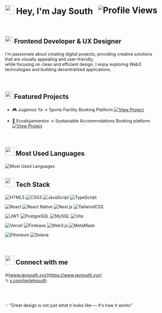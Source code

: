 <h1><img src="https://raw.githubusercontent.com/MartinHeinz/MartinHeinz/master/wave.gif" width="30px"> Hey, I'm Jay South <img src="https://komarev.com/ghpvc/?username=julefragoso&color=blueviolet&style=for-the-badge" alt="Profile Views" align="right"/></h1>
<br>

<h3 style="font-weight: bold; font-size: 1.5em;"> <img src="https://raw.githubusercontent.com/Tarikul-Islam-Anik/Animated-Fluent-Emojis/master/Emojis/Travel%20and%20places/Rocket.png" width="25"> Frontend Developer & UX Designer</h3>
I'm passionate about creating digital projects, providing creative solutions that are visually appealing and user-friendly,<br>
while focusing on clean and efficient design. I enjoy exploring Web3 technologies and building decentralized applications.
<br>
<br>
<br>
<h3 style="font-weight: bold; font-size: 1.5em;"> <img src="https://raw.githubusercontent.com/Tarikul-Islam-Anik/Animated-Fluent-Emojis/master/Emojis/Travel%20and%20places/High%20Voltage.png" width="25"> Featured Projects</h3>

- 🎮 Jugamos Ya
→ Sports Facility Booking Platform
<a href="https://jugamosya.vercel.app" target="_blank"><img src="https://img.shields.io/badge/View_Project-FF6B6B?style=for-the-badge&logo=vercel&logoColor=white" alt="View Project"/>

</a>

- 🏡 Ecoalojamientos
→ Sustainable Accommodations Booking platform
<a href="https://ecoalojamientos.vercel.app" target="_blank"><img src="https://img.shields.io/badge/View_Project-4ECDC4?style=for-the-badge&logo=vercel&logoColor=white" alt="View Project"/>
</a>

<br>
<h3 style="font-weight: bold; font-size: 1.5em;"><img src="https://media.giphy.com/media/W5eoZHPpUx9sapR0eu/giphy.gif" width="30"> Most Used Languages</h3>
<img src="https://github-readme-stats.vercel.app/api/top-langs/?username=julefragoso&theme=react&hide_border=true&include_all_commits=false&count_private=false&layout=compact" alt="Most Used Languages"/>


<br>
<h3 style="font-weight: bold; font-size: 1.5em;"><img src="https://media.giphy.com/media/WUlplcMpOCEmTGBtBW/giphy.gif" width="30"> Tech Stack</h3>
<p>
  <img src="https://img.shields.io/badge/HTML5-E34F26?style=for-the-badge&logo=html5&logoColor=white" alt="HTML5"/>
  <img src="https://img.shields.io/badge/CSS3-1572B6?style=for-the-badge&logo=css3&logoColor=white" alt="CSS3"/>
  <img src="https://img.shields.io/badge/JavaScript-F7DF1E?style=for-the-badge&logo=javascript&logoColor=black" alt="JavaScript"/>
  <img src="https://img.shields.io/badge/TypeScript-007ACC?style=for-the-badge&logo=typescript&logoColor=white" alt="TypeScript"/>
</p>
<p>
  <img src="https://img.shields.io/badge/React-20232A?style=for-the-badge&logo=react&logoColor=61DAFB" alt="React"/>
  <img src="https://img.shields.io/badge/React_Native-20232A?style=for-the-badge&logo=react&logoColor=61DAFB" alt="React Native"/>
  <img src="https://img.shields.io/badge/Next.js-000000?style=for-the-badge&logo=next.js&logoColor=white" alt="Next.js"/>
  <img src="https://img.shields.io/badge/Tailwind_CSS-38B2AC?style=for-the-badge&logo=tailwind-css&logoColor=white" alt="TailwindCSS"/>
</p>
<p>
  <img src="https://img.shields.io/badge/JWT-black?style=for-the-badge&logo=JSON%20web%20tokens" alt="JWT"/>
  <img src="https://img.shields.io/badge/PostgreSQL-316192?style=for-the-badge&logo=postgresql&logoColor=white" alt="PostgreSQL"/>
  <img src="https://img.shields.io/badge/MySQL-00000F?style=for-the-badge&logo=mysql&logoColor=white" alt="MySQL"/>
  <img src="https://img.shields.io/badge/Vite-B73BFE?style=for-the-badge&logo=vite&logoColor=FFD62E" alt="Vite"/>
</p>
<p>
  <img src="https://img.shields.io/badge/Vercel-000000?style=for-the-badge&logo=vercel&logoColor=white" alt="Vercel"/>
  <img src="https://img.shields.io/badge/Firebase-039BE5?style=for-the-badge&logo=Firebase&logoColor=white" alt="Firebase"/>
  <img src="https://img.shields.io/badge/web3.js-F16822?style=for-the-badge&logo=web3.js&logoColor=white" alt="Web3.js"/>
  <img src="https://img.shields.io/badge/MetaMask-E2761B?style=for-the-badge&logo=metamask&logoColor=white" alt="MetaMask"/>
</p>
<p>
  <img src="https://img.shields.io/badge/Ethereum-3C3C3D?style=for-the-badge&logo=ethereum&logoColor=white" alt="Ethereum"/>
  <img src="https://img.shields.io/badge/Solana-9945FF?style=for-the-badge&logo=solana&logoColor=white" alt="Solana"/>
</p>

<br>
<h3 style="font-weight: bold; font-size: 1.5em;"><img src="https://media.giphy.com/media/LnQjpWaON8nhr21vNW/giphy.gif" width="30"> Connect with me</h3>

🌐[www.jaysouth.xyz](https://www.jaysouth.xyz)<br>
𝕏 [x.com/jaytehsouth](https://x.com/jaytehsouth)<br>
<br>

<br>
<br>
💡 "Great design is not just what it looks like — it's how it works"
